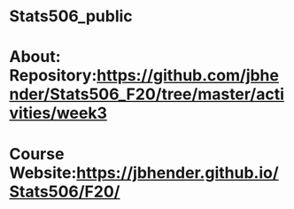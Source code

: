 # Stats506_public
# About: Repository:https://github.com/jbhender/Stats506_F20/tree/master/activities/week3
# Course Website:https://jbhender.github.io/Stats506/F20/

